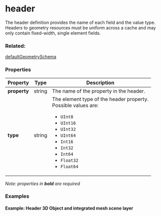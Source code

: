# header

The header definition provides the name of each field and the value type. Headers to geometry resources must be uniform across a cache and may only contain fixed-width, single element fields.

### Related:

[defaultGeometrySchema](defaultGeometrySchema.md)
### Properties

| Property | Type | Description |
| --- | --- | --- |
| **property** | string | The name of the property in the header.  |
| **type** | string | The element type of the header property.<div>Possible values are:<ul><li>`UInt8`</li><li>`UInt16`</li><li>`UInt32`</li><li>`UInt64`</li><li>`Int16`</li><li>`Int32`</li><li>`Int64`</li><li>`Float32`</li><li>`Float64`</li></ul></div> |

*Note: properties in **bold** are required*

### Examples 

#### Example: Header 3D Object and integrated mesh scene layer 


